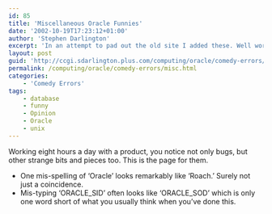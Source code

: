 ```yaml
---
id: 85
title: 'Miscellaneous Oracle Funnies'
date: '2002-10-19T17:23:12+01:00'
author: 'Stephen Darlington'
excerpt: 'In an attempt to pad out the old site I added these. Well worth the effort... '
layout: post
guid: 'http://ccgi.sdarlington.plus.com/computing/oracle/comedy-errors/miscellaneous-oracle-funnies.html'
permalink: /computing/oracle/comedy-errors/misc.html
categories:
    - 'Comedy Errors'
tags:
    - database
    - funny
    - Opinion
    - Oracle
    - unix
---
```


Working eight hours a day with a product, you notice not only bugs, but other strange bits and pieces too. This is the page for them.

- One mis-spelling of ‘Oracle’ looks remarkably like ‘Roach.’ Surely not just a coincidence.
- Mis-typing ‘ORACLE\_SID’ often looks like ‘ORACLE\_SOD’ which is only one word short of what you usually think when you’ve done this.